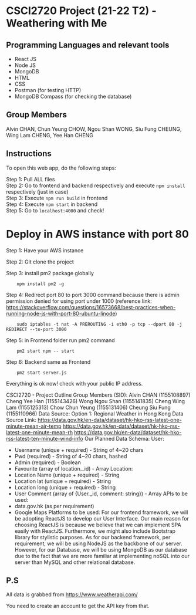 # CSCI2720 Project (21-22 T2) - Weathering with Me

## Programming Languages and relevant tools

- React JS
- Node JS
- MongoDB
- HTML
- CSS
- Postman (for testing HTTP)
- MongoDB Compass (for checking the database)

## Group Members

Alvin CHAN,
Chun Yeung CHOW,
Ngou Shan WONG,
Siu Fung CHEUNG,
Wing Lam CHENG,
Yee Han CHENG

## Instructions
To open this web app, do the following steps: 

Step 1: Pull ALL files  
Step 2: Go to frontend and backend respectively and execute `npm install` respectively (just in case)  
Step 3: Execute `npm run build` in frontend  
Step 4: Execute `npm start` in backend  
Step 5: Go to `localhost:4000` and check!  


# Deploy in AWS instance with port 80

Step 1: Have your AWS instance

Step 2: Git clone the project

Step 3: install pm2 package globally

        npm install pm2 -g
        
Step 4: Redirect port 80 to port 3000 command because there is admin permission denied for using port under 1000 (reference link: https://stackoverflow.com/questions/16573668/best-practices-when-running-node-js-with-port-80-ubuntu-linode)

        sudo iptables -t nat -A PREROUTING -i eth0 -p tcp --dport 80 -j REDIRECT --to-port 3000
        
        
Step 5: in Frontend folder run pm2 command 

        pm2 start npm -- start
        
Step 6: Backend same as Frontend

        pm2 start server.js

Everything is ok now! check with your public IP address.


CSCI2720 - Project Outline
Group Members (SID):
Alvin CHAN (1155108897)
Cheng Yee Han (1155143426)
Wong Ngou Shan (1155141835)
Cheng Wing Lam (1155125313)
Chow Chun Yeung (1155131406)
Cheung Siu Fung (1155110966)
Data Source:
Option 1: Regional Weather in Hong Kong
Data Source Link:
https://data.gov.hk/en-data/dataset/hk-hko-rss-latest-one-minute-mean-air-temp
https://data.gov.hk/en-data/dataset/hk-hko-rss-latest-one-minute-mean-rh
https://data.gov.hk/en-data/dataset/hk-hko-rss-latest-ten-minute-wind-info
Our Planned Data Schema:
User:
- Username (unique + required) - String of 4~20 chars
- Pwd (required) - String of 4~20 chars, hashed
- Admin (required) - Boolean
- Favourite (array of location._id) - Array
Location:
- Location Name (unique + required) - String
- Location lat (unique + required) - String
- Location long (unique + required) - String
- User Comment (array of {User._id, comment: string}) - Array
APIs to be used:
- data.gov.hk (as per requirement)
- Google Maps
Platforms to be used:
For our frontend framework, we will be adopting ReactJS to develop our User Interface. Our
main reason for choosing ReactJS is because we believe that we can implement SPA easily
with ReactJS. Furthermore, we might also include Bootstrap library for stylistic purposes.
As for our backend framework, per requirement, we will be using NodeJS as the backbone of
our server. However, for our Database, we will be using MongoDB as our database due to the
fact that we are more familiar at implementing noSQL into our server than MySQL and other
relational database.



## P.S 

All data is grabbed from https://www.weatherapi.com/

You need to create an account to get the API key from that.
        
